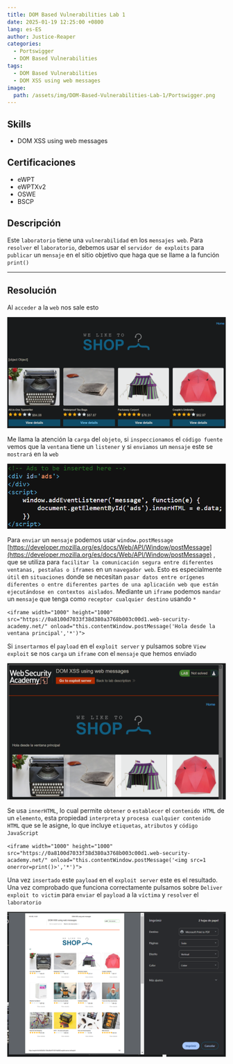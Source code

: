 ```yaml
---
title: DOM Based Vulnerabilities Lab 1
date: 2025-01-19 12:25:00 +0800
lang: es-ES
author: Justice-Reaper
categories:
  - Portswigger
  - DOM Based Vulnerabilities
tags:
  - DOM Based Vulnerabilities
  - DOM XSS using web messages
image:
  path: /assets/img/DOM-Based-Vulnerabilities-Lab-1/Portswigger.png
---
```


## Skills

- DOM XSS using web messages
  
## Certificaciones

- eWPT
- eWPTXv2
- OSWE
- BSCP
  
## Descripción

Este `laboratorio` tiene una `vulnerabilidad` en los `mensajes web`. Para `resolver` el `laboratorio`, debemos usar el `servidor de exploits` para `publicar` un `mensaje` en el sitio objetivo que haga que se llame a la función `print()`

---
## Resolución

Al `acceder` a la `web` nos sale esto

![](/assets/img/DOM-Based-Vulnerabilities-Lab-1/image_1.png)

Me llama la atención la `carga` del `objeto`, si `inspeccionamos` el `código fuente` vemos que la `ventana` tiene un `listener` y si `enviamos` un `mensaje` este se `mostrará` en la `web`

![](/assets/img/DOM-Based-Vulnerabilities-Lab-1/image_2.png)

Para `enviar` un `mensaje` podemos usar `window.postMessage` [https://developer.mozilla.org/es/docs/Web/API/Window/postMessage](https://developer.mozilla.org/es/docs/Web/API/Window/postMessage) , que se utiliza para `facilitar la comunicación segura entre diferentes ventanas, pestañas o iframes` en un `navegador web`. Esto es especialmente `útil` en `situaciones` donde se necesitan `pasar datos entre orígenes diferentes o entre diferentes partes de una aplicación web que están ejecutándose en contextos aislados`. Mediante un `iframe` podemos `mandar` un `mensaje` que tenga como `receptor cualquier destino` usando `*`

```
<iframe width="1000" height="1000" src="https://0a8100d7033f38d380a3768b003c00d1.web-security-academy.net/" onload="this.contentWindow.postMessage('Hola desde la ventana principal','*')">
```

Si `insertarmos` el `payload` en el `exploit server` y pulsamos sobre `View exploit` se nos `carga` un `iframe` con el `mensaje` que hemos enviado

![](/assets/img/DOM-Based-Vulnerabilities-Lab-1/image_3.png)

Se usa `innerHTML`, lo cual permite `obtener` o `establecer` el `contenido HTML` de un `elemento`, esta propiedad `interpreta` y `procesa cualquier contenido HTML` que se le asigne, lo que incluye `etiquetas`, `atributos` y `código JavaScript`

```
<iframe width="1000" height="1000" src="https://0a8100d7033f38d380a3768b003c00d1.web-security-academy.net/" onload="this.contentWindow.postMessage('<img src=1 onerror=print()>','*')">
```

Una vez `insertado` este `payload` en el `exploit server` este es el resultado. Una vez comprobado que funciona correctamente pulsamos sobre `Deliver exploit to victim` para `enviar` el `payload` a la `víctima` y `resolver` el `laboratorio`

![](/assets/img/DOM-Based-Vulnerabilities-Lab-1/image_4.png)

